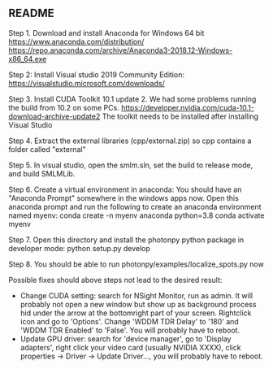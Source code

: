 README
----------------------------------------------------------------------------

Step 1. Download and install Anaconda for Windows 64 bit
https://www.anaconda.com/distribution/
https://repo.anaconda.com/archive/Anaconda3-2018.12-Windows-x86_64.exe

Step 2: Install Visual studio 2019 Community Edition: https://visualstudio.microsoft.com/downloads/

Step 3. Install CUDA Toolkit 10.1 update 2. We had some problems running the build from 10.2 on some PCs.
https://developer.nvidia.com/cuda-10.1-download-archive-update2
The toolkit needs to be installed after installing Visual Studio

Step 4. Extract the external libraries (cpp/external.zip) so cpp contains a folder called "external"

Step 5. In visual studio, open the smlm.sln, set the build to release mode, and build SMLMLib. 

Step 6.
Create a virtual environment in anaconda:
You should have an "Anaconda Prompt" somewhere in the windows apps now.
Open this anaconda prompt and run the following to create an anaconda environment named myenv:
conda create -n myenv anaconda python=3.8
conda activate myenv

Step 7.
Open this directory and install the photonpy python package in developer mode:
python setup.py develop

Step 8.
You should be able to run photonpy/examples/localize_spots.py now


Possible fixes should above steps not lead to the desired result:
- Change CUDA setting: search for NSight Monitor, run as admin. It will probably not open a new window but show up as background process hid under the arrow at the bottomright part of your screen. Rightclick icon and go to 'Options'. Change 'WDDM TDR Delay' to '180' and 'WDDM TDR Enabled' to 'False'. You will probably have to reboot. 
- Update GPU driver: search for 'device manager', go to 'Display adapters', right click your video card (usually NVIDIA XXXX), click properties -> Driver -> Update Driver..., you will probably have to reboot.
